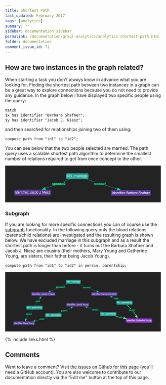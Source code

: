 ```yaml
---
title: Shortest Path
last_updated: February 2017
tags: [analytics]
summary: ""
sidebar: documentation_sidebar
permalink: /documentation/graql-analytics/analytics-shortest-path.html
folder: documentation
comment_issue_id: 71
---
```


## How are two instances in the graph related?
When starting a task you don't always know in advance what you are looking for.
Finding the shortest path between two instances in a graph can be a great way to explore connections because you do not need to provide any guidance.
In the graph below I have displayed two specific people using the query:

```graql
match
$x has identifier "Barbara Shafner";
$y has identifier "Jacob J. Niesz";
```

and then searched for relationships joining two of them using:

```graql
compute path from "id1" to "id2";
```

You can see below that the two people selected are married.
The path query uses a scalable shortest path algorithm to determine the smallest number of relations required to get from once concept to the other.

![Shortest path between people.](/images/analytics_path_marriage.png)

### Subgraph

If you are looking for more specific connections you can of course use the [subgraph](./analytics-overview.html) functionality.
In the following query only the blood relations (parent/child relations) are investigated and the resulting graph is shown below.
We have excluded marriage in this subgraph and as a result the shortest path is longer than before - it turns out the Barbara Shafner and Jacob J. Niesz are cousins (their mothers, Mary Young and Catherine Young, are sisters, their father being Jacob Young).

```graql
compute path from "id1" to "id2" in person, parentship;
```

![Shortest path between people.](/images/analytics_path_parentship.png)

{% include links.html %}

## Comments
Want to leave a comment? Visit <a href="https://github.com/graknlabs/docs/issues/71" target="_blank">the issues on Github for this page</a> (you'll need a GitHub account). You are also welcome to contribute to our documentation directly via the "Edit me" button at the top of this page.

